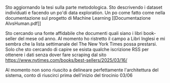 Sto aggiornando la tesi sulla parte metodologica. Sto descrivendo i dataset individuati e facendo un po'di data exploration. Un po come fatto come nella documentazione sul progetto di Machine Learning [[Documentazione AIvsHuman.pdf]]

Sto cercando una fonte affidabile che documenti quali siano i libri book-seller del mese od anno. Al momento ho ristretto il campo a Libri Inglesi e mi sembra che la lista settimanale del The New York Times possa prestarsi. Solo che sto cercando di capire se esista qualche iscrizione RSS per ottenere i dati senza dover fare scraping dal sito
https://www.nytimes.com/books/best-sellers/2025/03/16/

Al momento non sono riuscito a delineare perfettamente l'architettura del sistema, conto di riuscirci prima dell'inizio del tirocinio 03/06